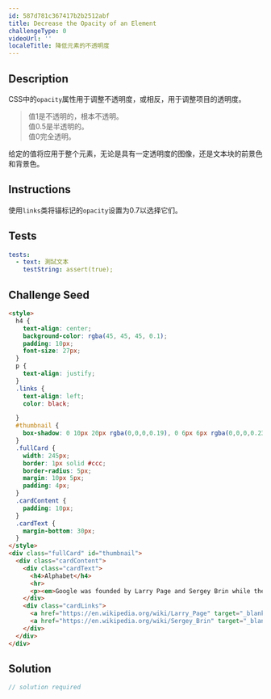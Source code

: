 ```yaml
---
id: 587d781c367417b2b2512abf
title: Decrease the Opacity of an Element
challengeType: 0
videoUrl: ''
localeTitle: 降低元素的不透明度
---
```


## Description
<section id="description"> CSS中的<code>opacity</code>属性用于调整不透明度，或相反，用于调整项目的透明度。 <blockquote>值1是不透明的，根本不透明。 <br>值0.5是半透明的。 <br>值0完全透明。 </blockquote>给定的值将应用于整个元素，无论是具有一定透明度的图像，还是文本块的前景色和背景色。 </section>

## Instructions
<section id="instructions">使用<code>links</code>类将锚标记的<code>opacity</code>设置为0.7以选择它们。 </section>

## Tests
<section id='tests'>

```yml
tests:
  - text: 測試文本
    testString: assert(true);

```

</section>

## Challenge Seed
<section id='challengeSeed'>

<div id='html-seed'>

```html
<style>
  h4 {
    text-align: center;
    background-color: rgba(45, 45, 45, 0.1);
    padding: 10px;
    font-size: 27px;
  }
  p {
    text-align: justify;
  }
  .links {
    text-align: left;
    color: black;

  }
  #thumbnail {
    box-shadow: 0 10px 20px rgba(0,0,0,0.19), 0 6px 6px rgba(0,0,0,0.23);
  }
  .fullCard {
    width: 245px;
    border: 1px solid #ccc;
    border-radius: 5px;
    margin: 10px 5px;
    padding: 4px;
  }
  .cardContent {
    padding: 10px;
  }
  .cardText {
    margin-bottom: 30px;
  }
</style>
<div class="fullCard" id="thumbnail">
  <div class="cardContent">
    <div class="cardText">
      <h4>Alphabet</h4>
      <hr>
      <p><em>Google was founded by Larry Page and Sergey Brin while they were <u>Ph.D. students</u> at <strong>Stanford University</strong>.</em></p>
    </div>
    <div class="cardLinks">
      <a href="https://en.wikipedia.org/wiki/Larry_Page" target="_blank" class="links">Larry Page</a><br><br>
      <a href="https://en.wikipedia.org/wiki/Sergey_Brin" target="_blank" class="links">Sergey Brin</a>
    </div>
  </div>
</div>

```

</div>



</section>

## Solution
<section id='solution'>

```js
// solution required
```
</section>
